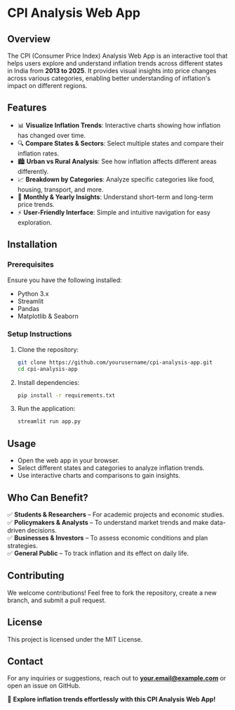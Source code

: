 # **CPI Analysis Web App**

## **Overview**
The CPI (Consumer Price Index) Analysis Web App is an interactive tool that helps users explore and understand inflation trends across different states in India from **2013 to 2025**. It provides visual insights into price changes across various categories, enabling better understanding of inflation's impact on different regions.

## **Features**
- 📊 **Visualize Inflation Trends**: Interactive charts showing how inflation has changed over time.
- 🔍 **Compare States & Sectors**: Select multiple states and compare their inflation rates.
- 🏙️ **Urban vs Rural Analysis**: See how inflation affects different areas differently.
- 📈 **Breakdown by Categories**: Analyze specific categories like food, housing, transport, and more.
- 📅 **Monthly & Yearly Insights**: Understand short-term and long-term price trends.
- ⚡ **User-Friendly Interface**: Simple and intuitive navigation for easy exploration.

## **Installation**
### **Prerequisites**
Ensure you have the following installed:
- Python 3.x
- Streamlit
- Pandas
- Matplotlib & Seaborn

### **Setup Instructions**
1. Clone the repository:
   ```bash
   git clone https://github.com/yourusername/cpi-analysis-app.git
   cd cpi-analysis-app
   ```
2. Install dependencies:
   ```bash
   pip install -r requirements.txt
   ```
3. Run the application:
   ```bash
   streamlit run app.py
   ```

## **Usage**
- Open the web app in your browser.
- Select different states and categories to analyze inflation trends.
- Use interactive charts and comparisons to gain insights.

## **Who Can Benefit?**
✅ **Students & Researchers** – For academic projects and economic studies.  
✅ **Policymakers & Analysts** – To understand market trends and make data-driven decisions.  
✅ **Businesses & Investors** – To assess economic conditions and plan strategies.  
✅ **General Public** – To track inflation and its effect on daily life.  

## **Contributing**
We welcome contributions! Feel free to fork the repository, create a new branch, and submit a pull request.

## **License**
This project is licensed under the MIT License.

## **Contact**
For any inquiries or suggestions, reach out to **your.email@example.com** or open an issue on GitHub.

🚀 **Explore inflation trends effortlessly with this CPI Analysis Web App!**

